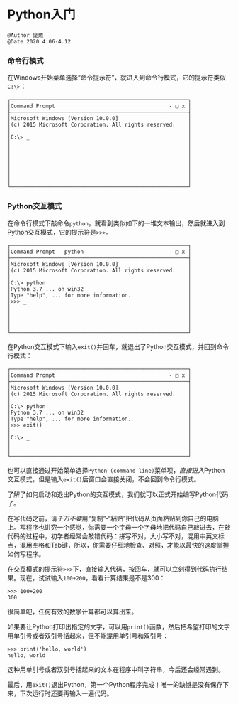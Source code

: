 # Python入门
`@Author 庞燃`         
`@Date 2020 4.06-4.12`    

<h3>命令行模式</h3>
<p>在Windows开始菜单选择“命令提示符”，就进入到命令行模式，它的提示符类似<code>C:\&gt;</code>：</p>
<pre><code class="language-ascii">┌────────────────────────────────────────────────────────┐
│Command Prompt                                    - □ x │
├────────────────────────────────────────────────────────┤
│Microsoft Windows [Version 10.0.0]                      │
│(c) 2015 Microsoft Corporation. All rights reserved.    │
│                                                        │
│C:\&gt; _                                                  │
│                                                        │
│                                                        │
│                                                        │
│                                                        │
│                                                        │
│                                                        │
│                                                        │
└────────────────────────────────────────────────────────┘
</code></pre>
<h3>Python交互模式</h3>
<p>在命令行模式下敲命令<code>python</code>，就看到类似如下的一堆文本输出，然后就进入到Python交互模式，它的提示符是<code>&gt;&gt;&gt;</code>。</p>
<pre><code class="language-ascii">┌────────────────────────────────────────────────────────┐
│Command Prompt - python                           - □ x │
├────────────────────────────────────────────────────────┤
│Microsoft Windows [Version 10.0.0]                      │
│(c) 2015 Microsoft Corporation. All rights reserved.    │
│                                                        │
│C:\&gt; python                                             │
│Python 3.7 ... on win32                                 │
│Type &quot;help&quot;, ... for more information.                  │
│&gt;&gt;&gt; _                                                   │
│                                                        │
│                                                        │
│                                                        │
│                                                        │
└────────────────────────────────────────────────────────┘
</code></pre>
<p>在Python交互模式下输入<code>exit()</code>并回车，就退出了Python交互模式，并回到命令行模式：</p>
<pre><code class="language-ascii">┌────────────────────────────────────────────────────────┐
│Command Prompt                                    - □ x │
├────────────────────────────────────────────────────────┤
│Microsoft Windows [Version 10.0.0]                      │
│(c) 2015 Microsoft Corporation. All rights reserved.    │
│                                                        │
│C:\&gt; python                                             │
│Python 3.7 ... on win32                                 │
│Type &quot;help&quot;, ... for more information.                  │
│&gt;&gt;&gt; exit()                                              │
│                                                        │
│C:\&gt; _                                                  │
│                                                        │
│                                                        │
└────────────────────────────────────────────────────────┘
</code></pre>
<p>也可以直接通过开始菜单选择<code>Python (command line)</code>菜单项，<em>直接进入</em>Python交互模式，但是输入<code>exit()</code>后窗口会直接关闭，不会回到命令行模式。</p>
<p>了解了如何启动和退出Python的交互模式，我们就可以正式开始编写Python代码了。</p>
<p>在写代码之前，请<em>千万不要</em>用“复制”-“粘贴”把代码从页面粘贴到你自己的电脑上。写程序也讲究一个感觉，你需要一个字母一个字母地把代码自己敲进去，在敲代码的过程中，初学者经常会敲错代码：拼写不对，大小写不对，混用中英文标点，混用空格和Tab键，所以，你需要仔细地检查、对照，才能以最快的速度掌握如何写程序。</p>

<p>在交互模式的提示符<code>&gt;&gt;&gt;</code>下，直接输入代码，按回车，就可以立刻得到代码执行结果。现在，试试输入<code>100+200</code>，看看计算结果是不是300：</p>
<pre><code>&gt;&gt;&gt; 100+200
300
</code></pre>
<p>很简单吧，任何有效的数学计算都可以算出来。</p>
<p>如果要让Python打印出指定的文字，可以用<code>print()</code>函数，然后把希望打印的文字用单引号或者双引号括起来，但不能混用单引号和双引号：</p>
<pre><code>&gt;&gt;&gt; print('hello, world')
hello, world
</code></pre>
<p>这种用单引号或者双引号括起来的文本在程序中叫字符串，今后还会经常遇到。</p>
<p>最后，用<code>exit()</code>退出Python，第一个Python程序完成！唯一的缺憾是没有保存下来，下次运行时还要再输入一遍代码。</p>


